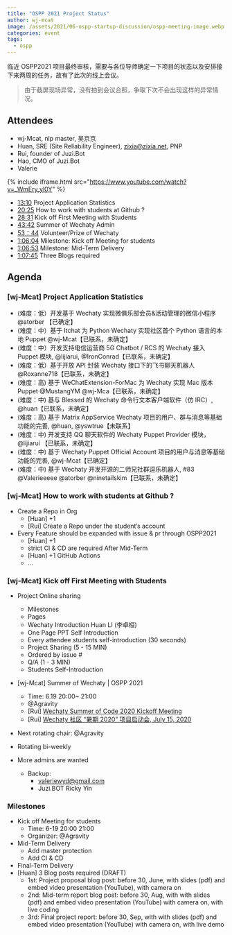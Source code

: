 ```yaml
---
title: "OSPP 2021 Project Status"
author: wj-mcat
image: /assets/2021/06-ospp-startup-discussion/ospp-meeting-image.webp
categories: event
tags:
  - ospp
---
```


临近 OSPP2021 项目最终审核，需要与各位导师确定一下项目的状态以及安排接下来两周的任务，故有了此次的线上会议。

<!--more-->

> 由于截屏现场异常，没有拍到会议合照，争取下次不会出现这样的异常情况。

## Attendees

- wj-Mcat, nlp master, 吴京京
- Huan, SRE (Site Reliability Engineer), zixia@zixia.net, PNP
- Rui, founder of Juzi.Bot
- Hao, CMO of Juzi.Bot
- Valerie

{% include iframe.html src="https://www.youtube.com/watch?v=_WmEry_yl0Y" %}

- [13:10](https://youtu.be/_WmEry_yl0Y?t=790) Project Application Statistics
- [20:25](https://youtu.be/_WmEry_yl0Y?t=1256) How to work with students at Github ?
- [28:31](https://youtu.be/_WmEry_yl0Y?t=1711) Kick off First Meeting with Students
- [43:42](https://youtu.be/_WmEry_yl0Y?t=2622) Summer of Wechaty Admin
- [53：44](https://youtu.be/_WmEry_yl0Y?t=3224) Volunteer/Prize of Wechaty
- [1:06:04](https://youtu.be/_WmEry_yl0Y?t=3964) Milestone: Kick off Meeting for students
- [1:06:53](https://youtu.be/_WmEry_yl0Y?t=4013) Milestone: Mid-Term Delivery
- [1:07:45](https://youtu.be/_WmEry_yl0Y?t=4065) Three Blogs required

## Agenda

### [wj-Mcat] Project Application Statistics

- (难度：低）开发基于 Wechaty 实现微俱乐部会员&活动管理的微信小程序 @atorber 【已确定】
- (难度：中）基于 Itchat 为 Python Wechaty 实现社区首个 Python 语言的本地 Puppet @wj-Mcat【已联系，未确定】
- (难度：中）开发支持电信运营商 5G Chatbot / RCS 的 Wechaty 接入 Puppet 模块, @lijiarui, @IronConrad【已联系，未确定】
- (难度：低）基于开放 API 封装 Wechaty 接口下的飞书聊天机器人 @Roxanne718【已联系，未确定】
- (难度：高) 基于 WeChatExtension-ForMac 为 Wechaty 实现 Mac 版本 Puppet @MustangYM @wj-Mca【已联系，未确定】
- (难度：中) 基与 Blessed 的 Wechaty 命令行文本客户端软件（仿 IRC）, @huan【已联系，未确定】
- (难度：高) 基于 Matrix AppService Wechaty 项目的用户、群与消息等基础功能的完善, @huan, @yswtrue【未联系】
- (难度：中) 开发支持 QQ 聊天软件的 Wechaty Puppet Provider 模块， @lijiarui 【已联系，未确定】
- (难度：中) 基于 Wechaty Puppet Official Account 项目的用户与消息等基础功能的完善, @wj-Mcat【已确定】
- (难度：中) 基于 Wechaty 开发开源的二师兄社群逗乐机器人, #83 @Valerieeeee @atorber @ninetailskim【已联系，未确定】

### [wj-Mcat] How to work with students at Github ?

- Create a Repo in Org
  - [Huan] +1
  - [Rui] Create a Repo under the student’s account
- Every Feature should be expanded with issue & pr through OSPP2021
  - [Huan] +1
  - strict CI & CD are required After Mid-Term
  - [Huan] +1 GitHub Actions
  - ...

### [wj-Mcat] Kick off First Meeting with Students

- Project Online sharing

  - Milestones
  - Pages
  - Wechaty Introduction Huan LI (李卓桓)
  - One Page PPT Self Introduction
  - Every attendee students self-introduction (30 seconds)
  - Project Sharing (5 - 15 MIN)
  - Ordered by issue #
  - Q/A (1 - 3 MIN)
  - Students Self-Introduction

- [wj-Mcat] Summer of Wechaty | OSPP 2021

  - Time: 6.19 20:00~ 21:00
  - @Agravity
  - [Rui] [Wechaty Summer of Code 2020 Kickoff Meeting](https://wechaty.js.org/2020/07/20/wechaty-soc-kick-off-meeting/)
  - [Rui] [Wechaty 社区 “暑期 2020” 项目启动会, July 15, 2020](https://www.youtube.com/watch?v=Irfj7W4RYlI&list=PL8hd9KDTdarDXf_Rxtr8meKhxtgcXMInh&index=18)

- Next rotating chair: @Agravity
- Rotating bi-weekly
- More admins are wanted
  - Backup:
    - valeriewyd@gmail.com
    - Juzi.BOT Ricky Yin

### Milestones

- Kick off Meeting for students
  - Time: 6-19 20:00 21:00
  - Organizer: @Agravity
- Mid-Term Delivery
  - Add master protection
  - Add CI & CD
- Final-Term Delivery
- [Huan] 3 Blog posts required (DRAFT)
  - 1st: Project proposal blog post: before 30, June, with slides (pdf) and embed video presentation (YouTube), with camera on
  - 2nd: Mid-term report blog post: before 30, Aug, with with slides (pdf) and embed video presentation (YouTube) with camera on, with live coding
  - 3rd: Final project report: before 30, Sep, with with slides (pdf) and embed video presentation (YouTube) with camera on, with live demo

